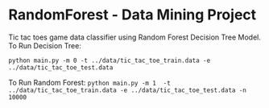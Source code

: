 # RandomForest - Data Mining Project
Tic tac toes game data classifier using Random Forest Decision Tree Model.
To Run Decision Tree:

```python main.py -m 0 -t ../data/tic_tac_toe_train.data -e ../data/tic_tac_toe_test.data```

To Run Random Forest:
```python main.py -m 1  -t ../data/tic_tac_toe_train.data -e ../data/tic_tac_toe_test.data -n 10000```


